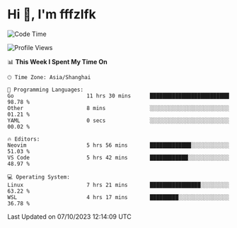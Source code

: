# Hi 👋, I'm fffzlfk

<!--START_SECTION:waka-->
![Code Time](http://img.shields.io/badge/Code%20Time-481%20hrs%206%20mins-blue)

![Profile Views](http://img.shields.io/badge/Profile%20Views-0-blue)

📊 **This Week I Spent My Time On** 

```text
🕑︎ Time Zone: Asia/Shanghai

💬 Programming Languages: 
Go                       11 hrs 30 mins      █████████████████████████   98.78 % 
Other                    8 mins              ░░░░░░░░░░░░░░░░░░░░░░░░░   01.21 % 
YAML                     0 secs              ░░░░░░░░░░░░░░░░░░░░░░░░░   00.02 % 

🔥 Editors: 
Neovim                   5 hrs 56 mins       █████████████░░░░░░░░░░░░   51.03 % 
VS Code                  5 hrs 42 mins       ████████████░░░░░░░░░░░░░   48.97 % 

💻 Operating System: 
Linux                    7 hrs 21 mins       ████████████████░░░░░░░░░   63.22 % 
WSL                      4 hrs 17 mins       █████████░░░░░░░░░░░░░░░░   36.78 % 
```


 Last Updated on 07/10/2023 12:14:09 UTC
<!--END_SECTION:waka-->
